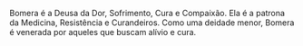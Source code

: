 Bomera é a Deusa da Dor, Sofrimento, Cura e Compaixão. Ela é a patrona da Medicina, Resistência e Curandeiros. Como uma deidade menor, Bomera é venerada por aqueles que buscam alívio e cura.

